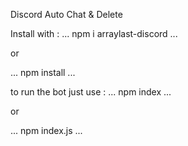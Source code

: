 Discord Auto Chat & Delete 

Install with :
...
npm i arraylast-discord
...

or

...
npm install
...


to run the bot just use :
...
npm index
...

or

...
npm index.js
...


